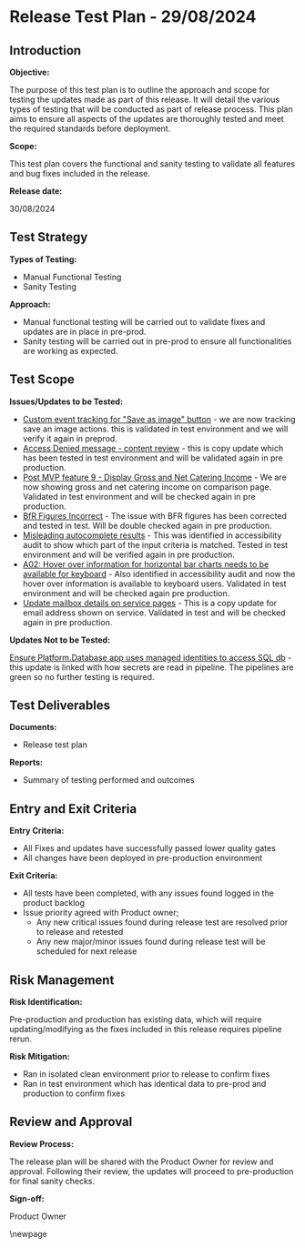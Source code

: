 ﻿# Release Test Plan - 29/08/2024

## Introduction
**Objective:**

The purpose of this test plan is to outline the approach and scope for testing the updates made as part of this release. It will detail the various types of testing that will be conducted as part of release process.  This plan aims to ensure all aspects of the updates are thoroughly tested and meet the required standards before deployment.

**Scope:**

This test plan covers the functional and sanity testing to validate all features and bug fixes included in the release.

**Release date:** 

30/08/2024

## Test Strategy
**Types of Testing:**

- Manual Functional Testing
- Sanity Testing

**Approach:**

- Manual functional testing will be carried out to validate fixes and updates are in place in pre-prod.
- Sanity testing will be carried out in pre-prod to ensure all functionalities are working as expected.
## Test Scope
**Issues/Updates to be Tested:**
- [Custom event tracking for "Save as image" button](https://dev.azure.com/dfe-ssp/s198-DfE-Benchmarking-service/_workitems/edit/223210) - we are now tracking save an image actions. this is validated in test environment and we will verify it again in preprod. 
- [Access Denied message - content review](https://dev.azure.com/dfe-ssp/s198-DfE-Benchmarking-service/_workitems/edit/218513) - this is copy update which has been tested in test environment and will be validated again in pre production.
- [Post MVP feature 9 - Display Gross and Net Catering Income](https://dev.azure.com/dfe-ssp/s198-DfE-Benchmarking-service/_workitems/edit/214976) - We are now showing gross and net catering income on comparison page. Validated in test environment and will be checked again in pre production. 
- [BfR Figures Incorrect](https://dev.azure.com/dfe-ssp/s198-DfE-Benchmarking-service/_workitems/edit/217947) - The issue with BFR figures has been corrected and tested in test. Will be double checked again in pre production.
- [Misleading autocomplete results](https://dev.azure.com/dfe-ssp/s198-DfE-Benchmarking-service/_workitems/edit/223871) - This was identified in accessibility audit to show which part of the input criteria is matched. Tested in test environment and will be verified again in pre production. 
- [A02: Hover over information for horizontal bar charts needs to be available for keyboard](https://dev.azure.com/dfe-ssp/s198-DfE-Benchmarking-service/_workitems/edit/225478) - Also identified in accessibility audit and now the hover over information is available to keyboard users. Validated in test environment and will be checked again pre production.
- [Update mailbox details on service pages](https://dev.azure.com/dfe-ssp/s198-DfE-Benchmarking-service/_workitems/edit/225527) - This is a copy update for email address shown on service. Validated in test and will be checked again in pre production. 


**Updates Not to be Tested:**

[Ensure Platform.Database app uses managed identities to access SQL db](https://dev.azure.com/dfe-ssp/s198-DfE-Benchmarking-service/_workitems/edit/222561) - this update is linked with how secrets are read in pipeline. The pipelines are green so no further testing is required. 
## Test Deliverables
**Documents:**

- Release test plan

**Reports:**

- Summary of testing performed and outcomes

## Entry and Exit Criteria
**Entry Criteria:**

- All Fixes and updates have successfully passed lower quality gates
- All changes have been deployed in pre-production environment

**Exit Criteria:**

- All tests have been completed, with any issues found logged in the product backlog
- Issue priority agreed with Product owner;
    - Any new critical issues found during release test are resolved prior to release and retested
    - Any new major/minor issues found during release test will be scheduled for next release


## Risk Management
**Risk Identification:**

Pre-production and production has existing data, which will require updating/modifying as the fixes included in this release requires pipeline rerun. 

**Risk Mitigation:**

- Ran in isolated clean environment prior to release to confirm fixes
- Ran in test environment which has identical data to pre-prod and production to confirm fixes

## Review and Approval
**Review Process:**

The release plan will be shared with the Product Owner for review and approval. Following their review, the updates will proceed to pre-production for final sanity checks.

**Sign-off:**

Product Owner

\newpage
